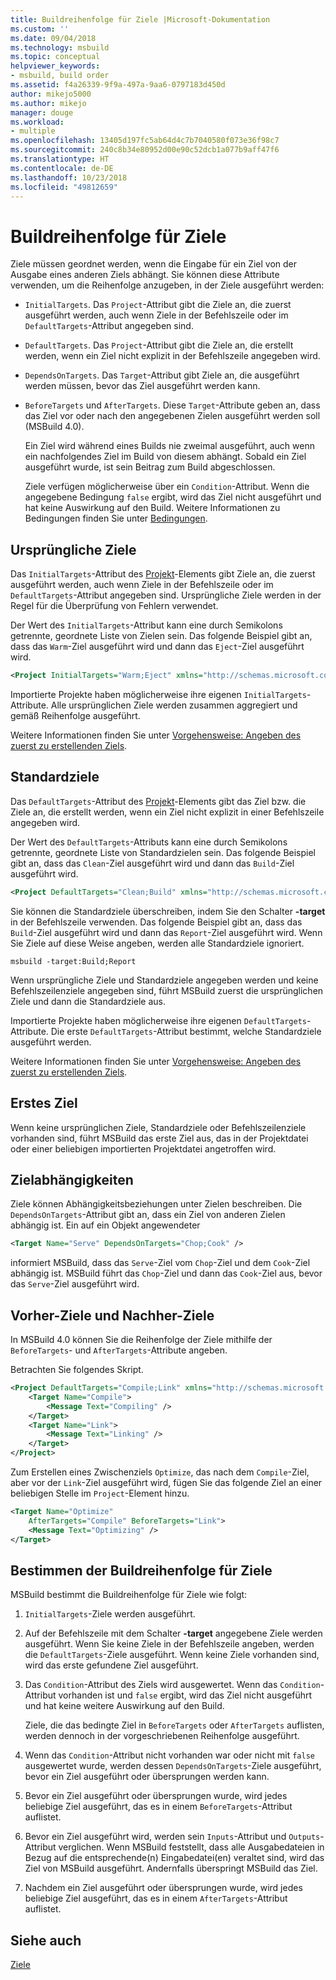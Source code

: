 ```yaml
---
title: Buildreihenfolge für Ziele |Microsoft-Dokumentation
ms.custom: ''
ms.date: 09/04/2018
ms.technology: msbuild
ms.topic: conceptual
helpviewer_keywords:
- msbuild, build order
ms.assetid: f4a26339-9f9a-497a-9aa6-0797183d450d
author: mikejo5000
ms.author: mikejo
manager: douge
ms.workload:
- multiple
ms.openlocfilehash: 13405d197fc5ab64d4c7b7040580f073e36f98c7
ms.sourcegitcommit: 240c8b34e80952d00e90c52dcb1a077b9aff47f6
ms.translationtype: HT
ms.contentlocale: de-DE
ms.lasthandoff: 10/23/2018
ms.locfileid: "49812659"
---
```

# <a name="target-build-order"></a>Buildreihenfolge für Ziele
Ziele müssen geordnet werden, wenn die Eingabe für ein Ziel von der Ausgabe eines anderen Ziels abhängt. Sie können diese Attribute verwenden, um die Reihenfolge anzugeben, in der Ziele ausgeführt werden:  
  
- `InitialTargets`. Das `Project`-Attribut gibt die Ziele an, die zuerst ausgeführt werden, auch wenn Ziele in der Befehlszeile oder im `DefaultTargets`-Attribut angegeben sind.  
  
- `DefaultTargets`. Das `Project`-Attribut gibt die Ziele an, die erstellt werden, wenn ein Ziel nicht explizit in der Befehlszeile angegeben wird.  
  
- `DependsOnTargets`. Das `Target`-Attribut gibt Ziele an, die ausgeführt werden müssen, bevor das Ziel ausgeführt werden kann.  
  
- `BeforeTargets` und `AfterTargets`. Diese `Target`-Attribute geben an, dass das Ziel vor oder nach den angegebenen Zielen ausgeführt werden soll (MSBuild 4.0).  
  
  Ein Ziel wird während eines Builds nie zweimal ausgeführt, auch wenn ein nachfolgendes Ziel im Build von diesem abhängt. Sobald ein Ziel ausgeführt wurde, ist sein Beitrag zum Build abgeschlossen.  
  
  Ziele verfügen möglicherweise über ein `Condition`-Attribut. Wenn die angegebene Bedingung `false` ergibt, wird das Ziel nicht ausgeführt und hat keine Auswirkung auf den Build. Weitere Informationen zu Bedingungen finden Sie unter [Bedingungen](../msbuild/msbuild-conditions.md).  
  
## <a name="initial-targets"></a>Ursprüngliche Ziele  
 Das `InitialTargets`-Attribut des [Projekt](../msbuild/project-element-msbuild.md)-Elements gibt Ziele an, die zuerst ausgeführt werden, auch wenn Ziele in der Befehlszeile oder im `DefaultTargets`-Attribut angegeben sind. Ursprüngliche Ziele werden in der Regel für die Überprüfung von Fehlern verwendet.  
  
 Der Wert des `InitialTargets`-Attribut kann eine durch Semikolons getrennte, geordnete Liste von Zielen sein. Das folgende Beispiel gibt an, dass das `Warm`-Ziel ausgeführt wird und dann das `Eject`-Ziel ausgeführt wird.  
  
```xml  
<Project InitialTargets="Warm;Eject" xmlns="http://schemas.microsoft.com/developer/msbuild/2003">  
```  
  
 Importierte Projekte haben möglicherweise ihre eigenen `InitialTargets`-Attribute. Alle ursprünglichen Ziele werden zusammen aggregiert und gemäß Reihenfolge ausgeführt.  
  
 Weitere Informationen finden Sie unter [Vorgehensweise: Angeben des zuerst zu erstellenden Ziels](../msbuild/how-to-specify-which-target-to-build-first.md).  
  
## <a name="default-targets"></a>Standardziele  
 Das `DefaultTargets`-Attribut des [Projekt](../msbuild/project-element-msbuild.md)-Elements gibt das Ziel bzw. die Ziele an, die erstellt werden, wenn ein Ziel nicht explizit in einer Befehlszeile angegeben wird.  
  
 Der Wert des `DefaultTargets`-Attributs kann eine durch Semikolons getrennte, geordnete Liste von Standardzielen sein. Das folgende Beispiel gibt an, dass das `Clean`-Ziel ausgeführt wird und dann das `Build`-Ziel ausgeführt wird.  
  
```xml  
<Project DefaultTargets="Clean;Build" xmlns="http://schemas.microsoft.com/developer/msbuild/2003">  
```  
  
 Sie können die Standardziele überschreiben, indem Sie den Schalter **-target** in der Befehlszeile verwenden. Das folgende Beispiel gibt an, dass das `Build`-Ziel ausgeführt wird und dann das `Report`-Ziel ausgeführt wird. Wenn Sie Ziele auf diese Weise angeben, werden alle Standardziele ignoriert.  
  
 `msbuild -target:Build;Report`  
  
 Wenn ursprüngliche Ziele und Standardziele angegeben werden und keine Befehlszeilenziele angegeben sind, führt MSBuild zuerst die ursprünglichen Ziele und dann die Standardziele aus.  
  
 Importierte Projekte haben möglicherweise ihre eigenen `DefaultTargets`-Attribute. Die erste `DefaultTargets`-Attribut bestimmt, welche Standardziele ausgeführt werden.  
  
 Weitere Informationen finden Sie unter [Vorgehensweise: Angeben des zuerst zu erstellenden Ziels](../msbuild/how-to-specify-which-target-to-build-first.md).  
  
## <a name="first-target"></a>Erstes Ziel  
 Wenn keine ursprünglichen Ziele, Standardziele oder Befehlszeilenziele vorhanden sind, führt MSBuild das erste Ziel aus, das in der Projektdatei oder einer beliebigen importierten Projektdatei angetroffen wird.  
  
## <a name="target-dependencies"></a>Zielabhängigkeiten  
 Ziele können Abhängigkeitsbeziehungen unter Zielen beschreiben. Die `DependsOnTargets`-Attribut gibt an, dass ein Ziel von anderen Zielen abhängig ist. Ein auf ein Objekt angewendeter  
  
```xml  
<Target Name="Serve" DependsOnTargets="Chop;Cook" />  
```  
  
 informiert MSBuild, dass das `Serve`-Ziel vom `Chop`-Ziel und dem `Cook`-Ziel abhängig ist. MSBuild führt das `Chop`-Ziel und dann das `Cook`-Ziel aus, bevor das `Serve`-Ziel ausgeführt wird.  
  
## <a name="beforetargets-and-aftertargets"></a>Vorher-Ziele und Nachher-Ziele  
 In MSBuild 4.0 können Sie die Reihenfolge der Ziele mithilfe der `BeforeTargets`- und `AfterTargets`-Attribute angeben.  
  
 Betrachten Sie folgendes Skript.  
  
```xml  
<Project DefaultTargets="Compile;Link" xmlns="http://schemas.microsoft.com/developer/msbuild/2003">  
    <Target Name="Compile">  
        <Message Text="Compiling" />  
    </Target>  
    <Target Name="Link">  
        <Message Text="Linking" />  
    </Target>  
</Project>  
```  
  
 Zum Erstellen eines Zwischenziels `Optimize`, das nach dem `Compile`-Ziel, aber vor der `Link`-Ziel ausgeführt wird, fügen Sie das folgende Ziel an einer beliebigen Stelle im `Project`-Element hinzu.  
  
```xml  
<Target Name="Optimize"   
    AfterTargets="Compile" BeforeTargets="Link">  
    <Message Text="Optimizing" />  
</Target>  
```  
  
## <a name="determine-the-target-build-order"></a>Bestimmen der Buildreihenfolge für Ziele  
 MSBuild bestimmt die Buildreihenfolge für Ziele wie folgt:  
  
1.  `InitialTargets`-Ziele werden ausgeführt.  
  
2.  Auf der Befehlszeile mit dem Schalter **-target** angegebene Ziele werden ausgeführt. Wenn Sie keine Ziele in der Befehlszeile angeben, werden die `DefaultTargets`-Ziele ausgeführt. Wenn keine Ziele vorhanden sind, wird das erste gefundene Ziel ausgeführt.  
  
3.  Das `Condition`-Attribut des Ziels wird ausgewertet. Wenn das `Condition`-Attribut vorhanden ist und `false` ergibt, wird das Ziel nicht ausgeführt und hat keine weitere Auswirkung auf den Build.

    Ziele, die das bedingte Ziel in `BeforeTargets` oder `AfterTargets` auflisten, werden dennoch in der vorgeschriebenen Reihenfolge ausgeführt.
  
4.  Wenn das `Condition`-Attribut nicht vorhanden war oder nicht mit `false` ausgewertet wurde, werden dessen `DependsOnTargets`-Ziele ausgeführt, bevor ein Ziel ausgeführt oder übersprungen werden kann.  
  
5.  Bevor ein Ziel ausgeführt oder übersprungen wurde, wird jedes beliebige Ziel ausgeführt, das es in einem `BeforeTargets`-Attribut auflistet.  
  
6.  Bevor ein Ziel ausgeführt wird, werden sein `Inputs`-Attribut und `Outputs`-Attribut verglichen. Wenn MSBuild feststellt, dass alle Ausgabedateien in Bezug auf die entsprechende(n) Eingabedatei(en) veraltet sind, wird das Ziel von MSBuild ausgeführt. Andernfalls überspringt MSBuild das Ziel.  
  
7.  Nachdem ein Ziel ausgeführt oder übersprungen wurde, wird jedes beliebige Ziel ausgeführt, das es in einem `AfterTargets`-Attribut auflistet.  
  
## <a name="see-also"></a>Siehe auch  
 [Ziele](../msbuild/msbuild-targets.md)
